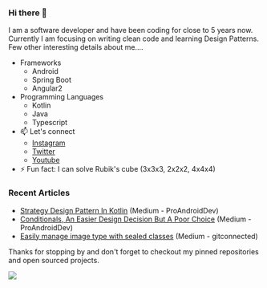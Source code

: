 ### Hi there 👋

I am a software developer and have been coding for close to 5 years now. Currently I am focusing on writing clean code and learning Design Patterns. Few other interesting details about me.... 
- Frameworks
   - Android
   - Spring Boot
   - Angular2
- Programming Languages
   - Kotlin
   - Java
   - Typescript
- 📫 Let's connect
     - <a href="https://www.instagram.com/developing.developer/" target="_blank" rel="noopener noreferrer">Instagram</a>
     - <a href="https://twitter.com/intent/follow?screen_name=abhisheks031&tw_p=followbutton" target="_blank" rel="noopener noreferrer">Twitter<a>
     - <a href="https://www.youtube.com/channel/UC8Gl9fv7A1ipE3EaOMzxCSg" target="_blank" rel="noopener noreferrer">Youtube</a>
- ⚡ Fun fact: I can solve Rubik's cube (3x3x3, 2x2x2, 4x4x4) 
   
### Recent Articles
   - [Strategy Design Pattern In Kotlin](https://proandroiddev.com/strategy-design-pattern-in-kotlin-afaa5ed90932) (Medium - ProAndroidDev)
   - [Conditionals, An Easier Design Decision But A Poor Choice](https://5abhisheksaxena.medium.com/conditionals-an-easier-design-decision-but-a-poor-choice-16a8d65c9de1) (Medium - ProAndroidDev)
   - [Easily manage image type with sealed classes](https://5abhisheksaxena.medium.com/easily-manage-image-type-with-sealed-classes-4e361c6f4db9) (Medium - gitconnected)
     
Thanks for stopping by and don't forget to checkout my pinned repositories and open sourced projects.

<img src="https://github-readme-stats.vercel.app/api?username=5AbhishekSaxena&&show_icons=true&title_color=ffffff&icon_color=bb2acf&text_color=daf7dc&bg_color=151515"/>
